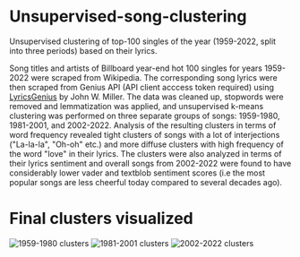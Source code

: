 # Unsupervised-song-clustering
Unsupervised clustering of top-100 singles of the year (1959-2022, split into three periods) based on their lyrics.

Song titles and artists of Billboard year-end hot 100 singles for years 1959-2022 were scraped from Wikipedia. The corresponding song lyrics were then scraped from Genius API (API client acccess token required) using [LyricsGenius](https://github.com/johnwmillr/LyricsGenius) by John W. Miller. The data was cleaned up, stopwords were removed and lemmatization was applied, and unsupervised k-means clustering was performed on three separate groups of songs: 1959-1980, 1981-2001, and 2002-2022. Analysis of the resulting clusters in terms of word frequency revealed tight clusters of songs with a lot of interjections ("La-la-la", "Oh-oh" etc.) and more diffuse clusters with high frequency of the word "love" in their lyrics. The clusters were also analyzed in terms of their lyrics sentiment and overall songs from 2002-2022 were found to have considerably lower vader and textblob sentiment scores (i.e the most popular songs are less cheerful today compared to several decades ago).

# Final clusters visualized
![1959-1980 clusters]()
![1981-2001 clusters]()
![2002-2022 clusters]()
